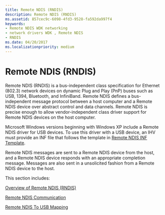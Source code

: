```yaml
---
title: Remote NDIS (RNDIS)
description: Remote NDIS (RNDIS)
ms.assetid: 857cec9c-6098-4fd3-9528-fa592da997f4
keywords:
- Remote NDIS WDK networking
- network drivers WDK , Remote NDIS
- RNDIS
ms.date: 04/20/2017
ms.localizationpriority: medium
---
```


# Remote NDIS (RNDIS)





Remote NDIS (RNDIS) is a bus-independent class specification for Ethernet (802.3) network devices on dynamic Plug and Play (PnP) buses such as USB, 1394, Bluetooth, and InfiniBand. Remote NDIS defines a bus-independent message protocol between a host computer and a Remote NDIS device over abstract control and data channels. Remote NDIS is precise enough to allow vendor-independent class driver support for Remote NDIS devices on the host computer.

Microsoft Windows versions beginning with Windows XP include a Remote NDIS driver for USB devices. To use this driver with a USB device, an IHV must provide an INF file that follows the template in [Remote NDIS INF Template](remote-ndis-inf-template.md).

Remote NDIS messages are sent to a Remote NDIS device from the host, and a Remote NDIS device responds with an appropriate completion message. Messages are also sent in a unsolicited fashion from a Remote NDIS device to the host.

This section includes:

[Overview of Remote NDIS (RNDIS)](overview-of-remote-ndis--rndis-.md)

[Remote NDIS Communication](remote-ndis-communication.md)

[Remote NDIS To USB Mapping](remote-ndis-to-usb-mapping.md)


 

 





